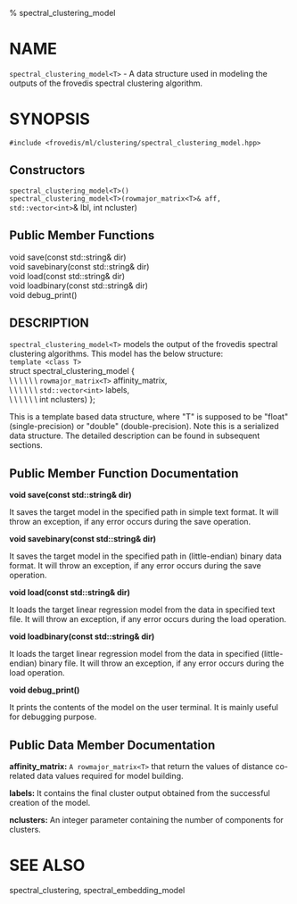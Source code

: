 % spectral_clustering_model

# NAME
`spectral_clustering_model<T>` - A data structure used in modeling the outputs of the frovedis spectral clustering algorithm.

# SYNOPSIS
`#include <frovedis/ml/clustering/spectral_clustering_model.hpp>`  

## Constructors
`spectral_clustering_model<T>()`  
`spectral_clustering_model<T>(rowmajor_matrix<T>& aff, std::vector<int>`& lbl, int ncluster)   

## Public Member Functions  
void save(const std::string& dir)  
void savebinary(const std::string& dir)  
void load(const std::string& dir)  
void loadbinary(const std::string& dir)  
void debug_print()  

## DESCRIPTION
`spectral_clustering_model<T>` models the output of the frovedis spectral clustering algorithms. This model has the below structure:  
`template <class T>`  
struct spectral_clustering_model {  
\  \  \  \  \  \  `rowmajor_matrix<T>` affinity_matrix,  
\  \  \  \  \  \  `std::vector<int>` labels,  
\  \  \  \  \  \   int nclusters) };  

This is a template based data structure, where "T" is supposed to be "float" (single-precision) or "double" (double-precision). Note this is a serialized data structure. The detailed description can be found in subsequent sections.

## Public Member Function Documentation

__void save(const std::string& dir)__   

It saves the target model in the specified path in simple text format. It will throw an exception, if any error occurs during the save operation.

__void savebinary(const std::string& dir)__   

It saves the target model in the specified path in (little-endian) binary data format. It will throw an exception, if any error occurs during the save operation.

__void load(const std::string& dir)__   

It loads the target linear regression model from the data in specified text file. It will throw an exception, if any error occurs during the load operation.

__void loadbinary(const std::string& dir)__   

It loads the target linear regression model from the data in specified (little-endian) binary file. It will throw an exception, if any error occurs during the load operation.

__void debug_print()__   

It prints the contents of the model on the user terminal. It is mainly useful for debugging purpose.

## Public Data Member Documentation
__affinity_matrix:__ `A rowmajor_matrix<T>` that return the values of distance co-related data values required for model building.

__labels:__ It contains the final cluster output obtained from the successful creation of the model.

__nclusters:__ An integer parameter containing the number of components for clusters.

# SEE ALSO
spectral_clustering, spectral_embedding_model
